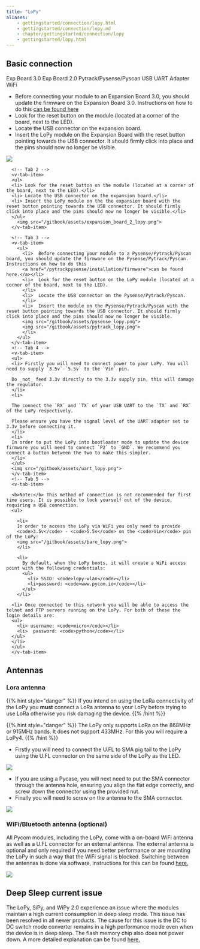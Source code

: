 ```yaml
---
title: "LoPy"
aliases:
    - gettingstarted/connection/lopy.html
    - gettingstarted/connection/lopy.md
    - chapter/gettingstarted/connection/lopy
    - gettingstarted/lopy.html
---
```


## Basic connection
<div>
<v-tabs
      dark
      color="#1E1E3C"
      slider-color="#FC1247">
      <v-tab ripple>Exp Board 3.0</v-tab>      
      <v-tab ripple>Exp Board 2.0</v-tab>
      <v-tab ripple>Pytrack/Pysense/Pyscan</v-tab>
      <v-tab ripple>USB UART Adapter</v-tab>
      <v-tab ripple>WiFi</v-tab>
 <v-tabs-items>
      <!-- Tab 1 -->
      <v-tab-item>
      <ul>
      <li> Before connecting your module to an Expansion Board 3.0, you should update the firmware on the Expansion Board 3.0. Instructions on how to do this
      <a href="/pytrackpysense/installation/firmware">can be found here</a>
      </li>
      <li> Look for the reset button on the module (located at a corner of the board, next to the LED).</li>
      <li> Locate the USB connector on the expansion board.</li>
      <li> Insert the LoPy module on the Expansion Board with the reset button pointing towards the USB connector. It should firmly click into place and the pins should now no longer be visible.</li>
      </ul>
      <img src="/gitbook/assets/expansion_board_3_lopy.png">
      </v-tab-item>   

      <!-- Tab 2 -->
      <v-tab-item>
      <ul>
      <li> Look for the reset button on the module (located at a corner of the board, next to the LED).</li>
      <li> Locate the USB connector on the expansion board.</li>
      <li> Insert the LoPy module on the the expansion board with the reset button pointing towards the USB connector. It should firmly click into place and the pins should now no longer be visible.</li>
      </ul>
        <img src="/gitbook/assets/expansion_board_2_lopy.png">
      </v-tab-item>

      <!-- Tab 3 -->         
      <v-tab-item>
        <ul>
          <li>  Before connecting your module to a Pysense/Pytrack/Pyscan board, you should update the firmware on the Pysense/Pytrack/Pyscan. Instructions on how to do this
          <a href="/pytrackpysense/installation/firmware">can be found here.</a></li>
          <li>  Look for the reset button on the LoPy module (located at a corner of the board, next to the LED).
          </li>
          <li>  Locate the USB connector on the Pysense/Pytrack/Pyscan.
          </li>
          <li>  Insert the module on the Pysense/Pytrack/Pyscan with the reset button pointing towards the USB connector. It should firmly click into place and the pins should now no longer be visible.
          <img src="/gitbook/assets/pysense_lopy.png">
          <img src="/gitbook/assets/pytrack_lopy.png">
          </li>
        </ul>
      </v-tab-item>  
      <!-- Tab 4 -->   
      <v-tab-item>
      <ul>
      <li> Firstly you will need to connect power to your LoPy. You will need to supply `3.5v`-`5.5v` to the `Vin` pin.

      Do _not_ feed 3.3v directly to the 3.3v supply pin, this will damage the regulator.
      </li>
      <li>

      The connect the `RX` and `TX` of your USB UART to the `TX` and `RX` of the LoPy respectively.

      Please ensure you have the signal level of the UART adapter set to 3.3v before connecting it.
      </li>
      <li>
      In order to put the LoPy into bootloader mode to update the device firmware you will need to connect `P2` to `GND`. We recommend you connect a button between the two to make this simpler.
      </li>
      </ul>
      <img src="/gitbook/assets/uart_lopy.png">
      </v-tab-item>
      <!-- Tab 5 -->
      <v-tab-item>

      <b>Note:</b> This method of connection is not recommended for first time users. It is possible to lock yourself out of the device, requiring a USB connection.
      <ul>

        <li>
        In order to access the LoPy via WiFi you only need to provide
        <code>3.5v</code> - <code>5.5v</code> on the <code>Vin</code> pin of the LoPy:
        <img src="/gitbook/assets/bare_lopy.png">
        </li>

        <li>
          By default, when the LoPy boots, it will create a WiFi access point with the following credentials:
          <ul>
            <li> SSID: <code>lopy-wlan</code></li>
            <li>password: <code>www.pycom.io</code></li>
          </ul>
        </li>

      <li> Once connected to this network you will be able to access the telnet and FTP servers running on the LoPy. For both of these the login details are:
      <ul>
        <li> username: <code>micro</code></li>
        <li>  password: <code>python</code></li>   
      </ul>
      </li>
      </ul>  
      </v-tab-item>
 </v-tabs-items>
    </v-tabs>
</div>


## Antennas

### Lora antenna

{{% hint style="danger" %}}
If you intend on using the LoRa connectivity of the LoPy you **must** connect a LoRa antenna to your LoPy before trying to use LoRa otherwise you risk damaging the device.
{{% /hint %}}

{{% hint style="danger" %}}
The LoPy only supports LoRa on the 868MHz or 915MHz bands. It does not support 433MHz. For this you will require a LoPy4.
{{% /hint %}}

* Firstly you will need to connect the U.FL to SMA pig tail to the LoPy using the U.FL connector on the same side of the LoPy as the LED.

![](/gitbook/assets/lora_pigtail_lopy.png)

* If you are using a Pycase, you will next need to put the SMA connector through the antenna hole, ensuring you align the flat edge correctly, and screw down the connector using the provided nut.
* Finally you will need to screw on the antenna to the SMA connector.

![](/gitbook/assets/lora_pigtail_ant_lopy.png)

### WiFi/Bluetooth antenna (optional)

All Pycom modules, including the LoPy, come with a on-board WiFi antenna as well as a U.FL connector for an external antenna. The external antenna is optional and only required if you need better performance or are mounting the LoPy in such a way that the WiFi signal is blocked. Switching between the antennas is done via software, instructions for this can be found [here.](/firmwareapi/pycom/network/wlan)

![](/gitbook/assets/wifi_pigtail_ant_lopy.png)

## Deep Sleep current issue

The LoPy, SiPy, and WiPy 2.0 experience an issue where the modules maintain a high current consumption in deep sleep mode. This issue has been resolved in all newer products. The cause for this issue is the DC to DC switch mode converter remains in a high performance mode even when the device is in deep sleep. The flash memory chip also does not power down. A more detailed explanation can be found [here.](https://forum.pycom.io/topic/1022/root-causes-of-high-deep-sleep-current)
